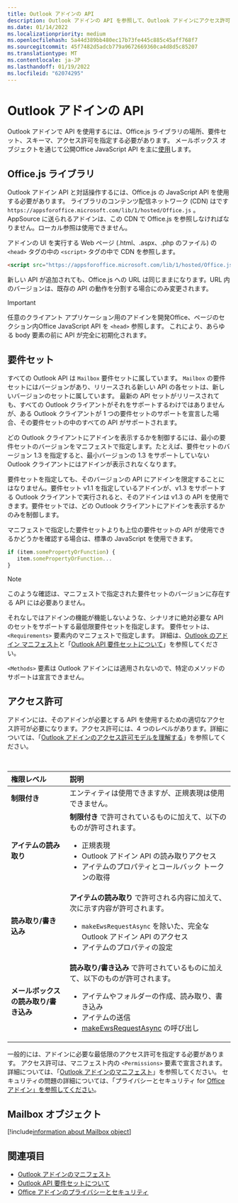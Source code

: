 ```yaml
---
title: Outlook アドインの API
description: Outlook アドインの API を参照して、Outlook アドインにアクセス許可を宣言する方法について説明します。
ms.date: 01/14/2022
ms.localizationpriority: medium
ms.openlocfilehash: 5a44d389bb480ec17b73fe445c885c45aff768f7
ms.sourcegitcommit: 45f7482d5adcb779a9672669360ca4d8d5c85207
ms.translationtype: MT
ms.contentlocale: ja-JP
ms.lasthandoff: 01/19/2022
ms.locfileid: "62074295"
---
```

# <a name="outlook-add-in-apis"></a>Outlook アドインの API

Outlook アドインで API を使用するには、Office.js ライブラリの場所、要件セット、スキーマ、アクセス許可を指定する必要があります。 メールボックス オブジェクトを通じて公開Office JavaScript API を主に[使用](#mailbox-object)します。

## <a name="officejs-library"></a>Office.js ライブラリ

Outlook アドイン API と対話操作するには、Office.js の JavaScript API を使用する必要があります。 ライブラリのコンテンツ配信ネットワーク (CDN) はです `https://appsforoffice.microsoft.com/lib/1/hosted/Office.js` 。 AppSource に送られるアドインは、この CDN で Office.js を参照しなければなりません。ローカル参照は使用できません。

アドインの UI を実行する Web ページ (.html、.aspx、.php のファイル) の `<head>` タグの中の `<script>` タグの中で CDN を参照します。

```HTML
<script src="https://appsforoffice.microsoft.com/lib/1/hosted/Office.js" type="text/javascript"></script>
```

新しい API が追加されても、Office.js への URL は同じままになります。URL 内のバージョンは、既存の API の動作を分割する場合にのみ変更されます。

> [!IMPORTANT]
> 任意のクライアント アプリケーション用のアドインを開発Office、ページのセクション内Office JavaScript API を `<head>` 参照します。 これにより、あらゆる body 要素の前に API が完全に初期化されます。

## <a name="requirement-sets"></a>要件セット

すべての Outlook API は `Mailbox` 要件セットに属しています。 `Mailbox` の要件セットにはバージョンがあり、リリースされる新しい API の各セットは、新しいバージョンのセットに属しています。 最新の API セットがリリースされても、すべての Outlook クライアントがそれをサポートするわけではありませんが、ある Outlook クライアントが 1 つの要件セットのサポートを宣言した場合、その要件セットの中のすべての API がサポートされます。

どの Outlook クライアントにアドインを表示するかを制御するには、最小の要件セットのバージョンをマニフェストで指定します。たとえば、要件セットのバージョン 1.3 を指定すると、最小バージョンの 1.3 をサポートしていない Outlook クライアントにはアドインが表示されなくなります。

要件セットを指定しても、そのバージョンの API にアドインを限定することにはなりません。要件セット v1.1 を指定しているアドインが、v1.3 をサポートする Outlook クライアントで実行されると、そのアドインは v1.3 の API を使用できます。要件セットでは、どの Outlook クライアントにアドインを表示するかのみを制御します。

マニフェストで指定した要件セットよりも上位の要件セットの API が使用できるかどうかを確認する場合は、標準の JavaScript を使用できます。

```js
if (item.somePropertyOrFunction) {
   item.somePropertyOrFunction...  
}
```

> [!NOTE]
> このような確認は、マニフェストで指定された要件セットのバージョンに存在する API には必要ありません。

それなしではアドインの機能が機能しないような、シナリオに絶対必要な API のセットをサポートする最低限要件セットを指定します。 要件セットは、`<Requirements>` 要素内のマニフェストで指定します。 詳細は、[Outlook のアドイン マニフェスト](manifests.md)と「[Outlook API 要件セットについて](../reference/requirement-sets/outlook-api-requirement-sets.md)」を参照してください。

`<Methods>` 要素は Outlook アドインには適用されないので、特定のメソッドのサポートは宣言できません。

## <a name="permissions"></a>アクセス許可

アドインには、そのアドインが必要とする API を使用するための適切なアクセス許可が必要になります。アクセス許可には、4 つのレベルがあります。詳細については、「[Outlook アドインのアクセス許可モデルを理解する](understanding-outlook-add-in-permissions.md)」を参照してください。

<br/>

|権限レベル|説明|
|:-----|:-----|
| **制限付き** | エンティティは使用できますが、正規表現は使用できません。 |
| **アイテムの読み取り** | **制限付き** で許可されているものに加えて、以下のものが許可されます。<ul><li>正規表現</li><li>Outlook アドイン API の読み取りアクセス</li><li>アイテムのプロパティとコールバック トークンの取得</li></ul> |
| **読み取り/書き込み** | **アイテムの読み取り** で許可される内容に加えて、次に示す内容が許可されます。<ul><li>`makeEwsRequestAsync` を除いた、完全な Outlook アドイン API のアクセス</li><li>アイテムのプロパティの設定</li></ul> |
| **メールボックスの読み取り/書き込み** | **読み取り/書き込み** で許可されているものに加えて、以下のものが許可されます。<ul><li>アイテムやフォルダーの作成、読み取り、書き込み</li><li>アイテムの送信</li><li>[makeEwsRequestAsync](../reference/objectmodel/preview-requirement-set/office.context.mailbox.md#methods) の呼び出し</li></ul> |

一般的には、アドインに必要な最低限のアクセス許可を指定する必要があります。 アクセス許可は、マニフェスト内の `<Permissions>` 要素で宣言されます。 詳細については、「[Outlook アドインのマニフェスト](manifests.md)」を参照してください。 セキュリティの問題の詳細については、「プライバシーとセキュリティ for [Officeアドイン」を参照してください](../concepts/privacy-and-security.md)。

## <a name="mailbox-object"></a>Mailbox オブジェクト

[!include[information about Mailbox object](../includes/mailbox-object-desc.md)]

## <a name="see-also"></a>関連項目

- [Outlook アドインのマニフェスト](manifests.md)
- [Outlook API 要件セットについて](../reference/requirement-sets/outlook-api-requirement-sets.md)
- [Office アドインのプライバシーとセキュリティ](../concepts/privacy-and-security.md)
